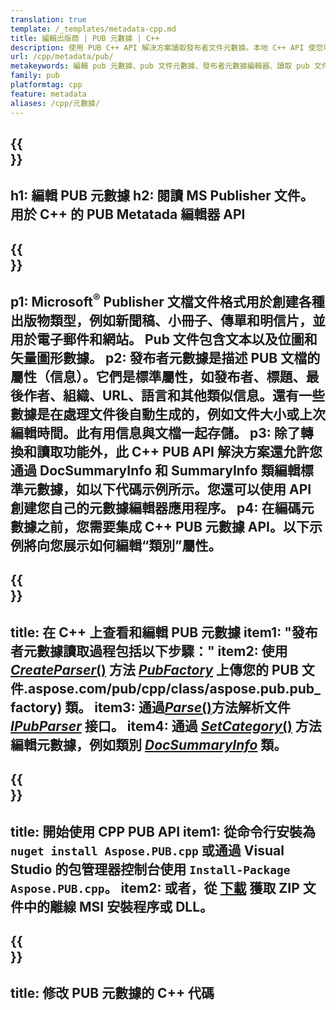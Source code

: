 ```yaml
---
translation: true
template: /_templates/metadata-cpp.md
title: 編輯出版商 | PUB 元數據 | C++
description: 使用 PUB C++ API 解決方案讀取發布者文件元數據。本地 C++ API 使您可以訪問 SummaryInfo 和 DocSummaryInfo 屬性。
url: /cpp/metadata/pub/
metakeywords: 編輯 pub 元數據、pub 文件元數據、發布者元數據編輯器、讀取 pub 文件元數據、讀取 pub 元數據
family: pub
platformtag: cpp
feature: metadata
aliases: /cpp/元數據/
---
```


{{<section banner>}}
---
h1: 編輯 PUB 元數據
h2: 閱讀 MS Publisher 文件。用於 C++ 的 PUB Metatada 編輯器 API
---

{{<section overview>}}
---
p1: Microsoft<sup>®</sup> Publisher 文檔文件格式用於創建各種出版物類型，例如新聞稿、小冊子、傳單和明信片，並用於電子郵件和網站。 Pub 文件包含文本以及位圖和矢量圖形數據。
p2: 發布者元數據是描述 PUB 文檔的屬性（信息）。它們是標準屬性，如發布者、標題、最後作者、組織、URL、語言和其他類似信息。還有一些數據是在處理文件後自動生成的，例如文件大小或上次編輯時間。此有用信息與文檔一起存儲。
p3: 除了轉換和讀取功能外，此 C++ PUB API 解決方案還允許您通過 DocSummaryInfo 和 SummaryInfo 類編輯標準元數據，如以下代碼示例所示。您還可以使用 API 創建您自己的元數據編輯器應用程序。
p4: 在編碼元數據之前，您需要集成 C++ PUB 元數據 API。以下示例將向您展示如何編輯“類別”屬性。
---

{{<section feature1>}}
---
title: 在 C++ 上查看和編輯 PUB 元數據
item1: "發布者元數據讀取過程包括以下步驟："
item2: 使用 [*CreateParser*()](https://reference.aspose.com/pub/cpp/class/aspose.pub.pub_factory#a88c04c4c35d45ee8febc7e1554d03c4b) 方法 [*PubFactory*](https://apireference) 上傳您的 PUB 文件.aspose.com/pub/cpp/class/aspose.pub.pub_factory) 類。
item3: 通過[*Parse*()](https://reference.aspose.com/pub/cpp/class/aspose.pub.i_pub_parser#ae9fc7043f382a5b4a7b694f0fe477915)方法解析文件[*IPubParser*](https://reference.aspose.com/pub/cpp/class/aspose.pub.i_pub_parser) 接口。
item4: 通過 [*SetCategory*()](https://reference.aspose.com/pub/cpp/class/aspose.pub.doc_summary_info#a2e023fe8e8ecd0bf03bb6c9d561f8fec) 方法編輯元數​​據，例如類別 [*DocSummaryInfo*](https:///apireference.aspose.com/pub/cpp/class/aspose.pub.doc_summary_info) 類。
---

{{<section feature2>}}
---
title: 開始使用 CPP PUB API
item1: 從命令行安裝為 ```nuget install Aspose.PUB.cpp``` 或通過 Visual Studio 的包管理器控制台使用 ``Install-Package Aspose.PUB.cpp``。
item2: 或者，從 [下載](https://releases.aspose.com/pub/cpp/) 獲取 ZIP 文件中的離線 MSI 安裝程序或 DLL。
---

{{<section codeexample>}}
---
title: 修改 PUB 元數據的 C++ 代碼
---
